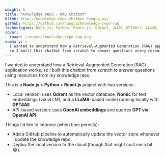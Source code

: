 ```yaml
---
weight: 5
title: "Knowledge Repo - RAG Chatbot"
hlink: http://knowledge-repo-chatbot.hungcq.xyz
github: https://github.com/hungcq/knowledge-repo-rag
technologies: Node.js, Python, React.js, Qdrant, vLLM, GPT4All, LLaMA, OpenAI
cover:
  image: /images/knowledge-repo-rag.png
summary: >
  I wanted to understand how a Retrieval-Augmented Generation (RAG) application works,
  so I built this chatbot from scratch to answer questions using resources from my knowledge repo.
---
```


I wanted to understand how a Retrieval-Augmented Generation (RAG) application works,
so I built this chatbot from scratch to answer questions using resources from my knowledge repo.

This is a **Node.js + Python + React.js** project with two versions:
- Local version: uses **Qdrant** as the vector database, **Nomic** for text embeddings (via vLLM),
  and a **LLaMA**-based model running locally with **GPT4All**.
- API-based version: uses **OpenAI embeddings** and queries **GPT via OpenAI API**.

Things I'd like to improve (when time permits):
- Add a GitHub pipeline to automatically update the vector store whenever I update the knowledge repo.
- Deploy the local version to the cloud (though that might cost me a bit 😂).